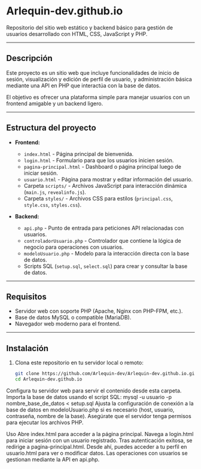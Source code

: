 # Arlequin-dev.github.io

Repositorio del sitio web estático y backend básico para gestión de usuarios desarrollado con HTML, CSS, JavaScript y PHP.

---

## Descripción

Este proyecto es un sitio web que incluye funcionalidades de inicio de sesión, visualización y edición de perfil de usuario, y administración básica mediante una API en PHP que interactúa con la base de datos. 

El objetivo es ofrecer una plataforma simple para manejar usuarios con un frontend amigable y un backend ligero.

---

## Estructura del proyecto

- **Frontend:**
  - `index.html` - Página principal de bienvenida.
  - `login.html` - Formulario para que los usuarios inicien sesión.
  - `pagina-principal.html` - Dashboard o página principal luego de iniciar sesión.
  - `usuario.html` - Página para mostrar y editar información del usuario.
  - Carpeta `scripts/` - Archivos JavaScript para interacción dinámica (`main.js`, `revealinfo.js`).
  - Carpeta `styles/` - Archivos CSS para estilos (`principal.css`, `style.css`, `styles.css`).

- **Backend:**
  - `api.php` - Punto de entrada para peticiones API relacionadas con usuarios.
  - `controladorUsuario.php` - Controlador que contiene la lógica de negocio para operaciones con usuarios.
  - `modeloUsuario.php` - Modelo para la interacción directa con la base de datos.
  - Scripts SQL (`setup.sql`, `select.sql`) para crear y consultar la base de datos.

---

## Requisitos

- Servidor web con soporte PHP (Apache, Nginx con PHP-FPM, etc.).
- Base de datos MySQL o compatible (MariaDB).
- Navegador web moderno para el frontend.

---

## Instalación

1. Clona este repositorio en tu servidor local o remoto:

   ```bash
   git clone https://github.com/Arlequin-dev/Arlequin-dev.github.io.git
   cd Arlequin-dev.github.io
Configura tu servidor web para servir el contenido desde esta carpeta.
Importa la base de datos usando el script SQL:
mysql -u usuario -p nombre_base_de_datos < setup.sql
Ajusta la configuración de conexión a la base de datos en modeloUsuario.php si es necesario (host, usuario, contraseña, nombre de la base).
Asegúrate que el servidor tenga permisos para ejecutar los archivos PHP.

Uso
Abre index.html para acceder a la página principal.
Navega a login.html para iniciar sesión con un usuario registrado.
Tras autenticación exitosa, se redirige a pagina-principal.html.
Desde ahí, puedes acceder a tu perfil en usuario.html para ver o modificar datos.
Las operaciones con usuarios se gestionan mediante la API en api.php.
